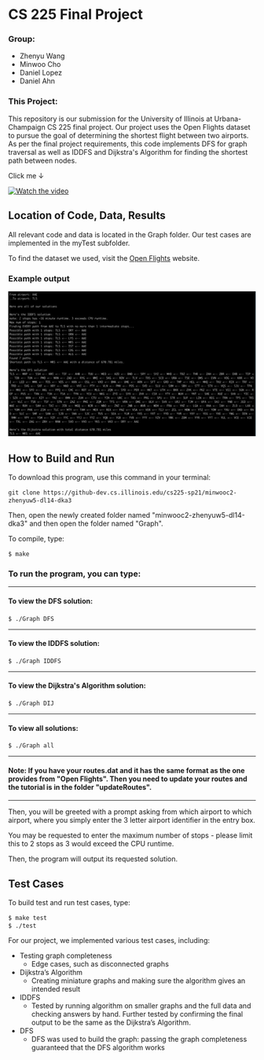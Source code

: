 # CS 225 Final Project

### Group:

* Zhenyu Wang
* Minwoo Cho
* Daniel Lopez
* Daniel Ahn

### This Project:

This repository is our submission for the University of Illinois at Urbana-Champaign CS 225 final project. Our project uses the Open Flights dataset to pursue the goal of determining the shortest flight between two airports. As per the final project requirements, this code implements DFS for graph traversal as well as IDDFS and Dijkstra's Algorithm for finding the shortest path between nodes. 

Click me &darr;

[![Watch the video](https://img.youtube.com/vi/J0u2yzH9kK0/hqdefault.jpg)](https://www.youtube.com/watch?v=J0u2yzH9kK0)

## Location of Code, Data, Results

All relevant code and data is located in the Graph folder. Our test cases are implemented in the myTest subfolder. 

To find the dataset we used, visit the [Open Flights](https://openflights.org/data.html) website.

### Example output

![alt text](./Example_output_all.jpg)


## How to Build and Run

To download this program, use this command in your terminal:

````
git clone https://github-dev.cs.illinois.edu/cs225-sp21/minwooc2-zhenyuw5-dl14-dka3
````

Then, open the newly created folder named "minwooc2-zhenyuw5-dl14-dka3" and then open the folder named "Graph".

To compile, type:

```
$ make
```
### To run the program, you can type:
---
#### To view the DFS solution: 
```
$ ./Graph DFS
```
---
#### To view the IDDFS solution:
```
$ ./Graph IDDFS
```
---
#### To view the Dijkstra's Algorithm solution:

```
$ ./Graph DIJ
```
---
#### To view all solutions:
```
$ ./Graph all
```
---
#### Note: If you have your routes.dat and it has the same format as the one provides from "Open Flights". Then you need to update your routes and the tutorial is in the folder "updateRoutes".
---

Then, you will be greeted with a prompt asking from which airport to which airport, where you simply enter the 3 letter airport identifier in the entry box. 

You may be requested to enter the maximum number of stops - please limit this to 2 stops as 3 would exceed the CPU runtime.

Then, the program will output its requested solution.

## Test Cases

To build test and run test cases, type:
```
$ make test
$ ./test
```
For our project, we implemented various test cases, including:

* Testing graph completeness
  * Edge cases, such as disconnected graphs
* Dijkstra’s Algorithm
  * Creating miniature graphs and making sure the algorithm gives an intended result
* IDDFS
  * Tested by running algorithm on smaller graphs and the full data and checking answers by hand. Further tested by confirming the final output to be the same as the Dijkstra’s Algorithm.
* DFS
  * DFS was used to build the graph: passing the graph completeness guaranteed that the DFS algorithm works

